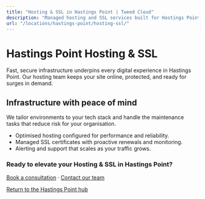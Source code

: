 ```yaml
---
title: "Hosting & SSL in Hastings Point | Tweed Cloud"
description: "Managed hosting and SSL services built for Hastings Point organisations."
url: "/locations/hastings-point/hosting-ssl/"
---
```


# Hastings Point Hosting & SSL

Fast, secure infrastructure underpins every digital experience in Hastings Point. Our hosting team keeps your site online, protected, and ready for surges in demand.

## Infrastructure with peace of mind

We tailor environments to your tech stack and handle the maintenance tasks that reduce risk for your organisation.

- Optimised hosting configured for performance and reliability.
- Managed SSL certificates with proactive renewals and monitoring.
- Alerting and support that scales as your traffic grows.

### Ready to elevate your Hosting & SSL in Hastings Point?

[Book a consultation](/consultation/) · [Contact our team](/contact/)

[Return to the Hastings Point hub](/locations/hastings-point/)
